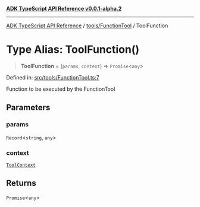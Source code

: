 [**ADK TypeScript API Reference v0.0.1-alpha.2**](../../../README.md)

***

[ADK TypeScript API Reference](../../../modules.md) / [tools/FunctionTool](../README.md) / ToolFunction

# Type Alias: ToolFunction()

> **ToolFunction** = (`params`, `context`) => `Promise`\<`any`\>

Defined in: [src/tools/FunctionTool.ts:7](https://github.com/njraladdin/adk-typescript/blob/main/src/tools/FunctionTool.ts#L7)

Function to be executed by the FunctionTool

## Parameters

### params

`Record`\<`string`, `any`\>

### context

[`ToolContext`](../../ToolContext/classes/ToolContext.md)

## Returns

`Promise`\<`any`\>
